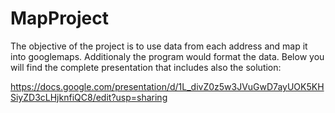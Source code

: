 # MapProject

The objective of the project is to use data from each address and map it into googlemaps. Additionaly the program would format the data.
Below you will find the complete presentation that includes also the solution:

https://docs.google.com/presentation/d/1L_divZ0z5w3JVuGwD7ayUOK5KHSiyZD3cLHjknfiQC8/edit?usp=sharing

